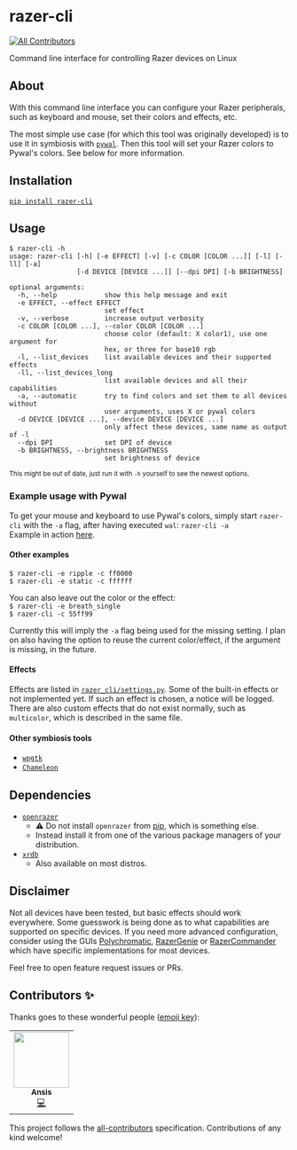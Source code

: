 # razer-cli
<!-- ALL-CONTRIBUTORS-BADGE:START - Do not remove or modify this section -->
[![All Contributors](https://img.shields.io/badge/all_contributors-1-orange.svg?style=flat-square)](#contributors-)
<!-- ALL-CONTRIBUTORS-BADGE:END -->
Command line interface for controlling Razer devices on Linux

## About
With this command line interface you can configure your Razer peripherals, such
as keyboard and mouse, set their colors and effects, etc.

The most simple use case (for which this tool was originally developed) is to
use it in symbiosis with [`pywal`](https://github.com/dylanaraps/pywal). Then
this tool will set your Razer colors to Pywal's colors. See below for more
information.

## Installation
[`pip install razer-cli`](https://pypi.org/project/razer-cli/)

## Usage
```
$ razer-cli -h
usage: razer-cli [-h] [-e EFFECT] [-v] [-c COLOR [COLOR ...]] [-l] [-ll] [-a]
                 [-d DEVICE [DEVICE ...]] [--dpi DPI] [-b BRIGHTNESS]

optional arguments:
  -h, --help            show this help message and exit
  -e EFFECT, --effect EFFECT
                        set effect
  -v, --verbose         increase output verbosity
  -c COLOR [COLOR ...], --color COLOR [COLOR ...]
                        choose color (default: X color1), use one argument for
                        hex, or three for base10 rgb
  -l, --list_devices    list available devices and their supported effects
  -ll, --list_devices_long
                        list available devices and all their capabilities
  -a, --automatic       try to find colors and set them to all devices without
                        user arguments, uses X or pywal colors
  -d DEVICE [DEVICE ...], --device DEVICE [DEVICE ...]
                        only affect these devices, same name as output of -l
  --dpi DPI             set DPI of device
  -b BRIGHTNESS, --brightness BRIGHTNESS
                        set brightness of device
```
<sup>This might be out of date, just run it with `-h` yourself to see the newest
options.</sup>  

### Example usage with Pywal
To get your mouse and keyboard to use Pywal's colors, simply start `razer-cli`
with the `-a` flag, after having executed `wal`: `razer-cli -a`  
Example in action 
[here](https://github.com/LoLei/dotfiles/blob/master/exec-wal.sh).

#### Other examples
`$ razer-cli -e ripple -c ff0000`  
`$ razer-cli -e static -c ffffff`  

You can also leave out the color or the effect:  
`$ razer-cli -e breath_single`  
`$ razer-cli -c 55ff99`

Currently this will imply the `-a` flag being used for the missing setting. I
plan on also having the option to reuse the current color/effect, if the
argument is missing, in the future.

#### Effects
Effects are listed in
[`razer_cli/settings.py`](https://github.com/LoLei/razer-cli/blob/master/razer_cli/settings.py).
Some of the built-in effects or not implemented yet. If such an effect is
chosen, a notice will be logged. There are also custom effects that do not exist
normally, such as `multicolor`, which is described in the same file.

#### Other symbiosis tools
* [`wpgtk`](https://github.com/deviantfero/wpgtk)
* [`Chameleon`](https://github.com/GideonWolfe/Chameleon)

## Dependencies
* [`openrazer`](https://github.com/openrazer/openrazer)
  * :warning: Do not install `openrazer` from [pip](https://pypi.org/project/openrazer/), which is something else.
  * Instead install it from one of the various package managers of your distribution.
* [`xrdb`](https://www.archlinux.org/packages/extra/x86_64/xorg-xrdb/)
  * Also available on most distros.

## Disclaimer
Not all devices have been tested, but basic effects should work everywhere. Some guesswork is being done as to what capabilities are supported on specific devices. If you need more advanced configuration, consider using the GUIs [Polychromatic](https://github.com/polychromatic/polychromatic/), [RazerGenie](https://github.com/z3ntu/RazerGenie) or [RazerCommander](https://gitlab.com/gabmus/razerCommander) which have specific implementations for most devices.
  
Feel free to open feature request issues or PRs.

## Contributors ✨

Thanks goes to these wonderful people ([emoji key](https://allcontributors.org/docs/en/emoji-key)):

<!-- ALL-CONTRIBUTORS-LIST:START - Do not remove or modify this section -->
<!-- prettier-ignore-start -->
<!-- markdownlint-disable -->
<table>
  <tr>
    <td align="center"><a href="https://github.com/Ansis100"><img src="https://avatars2.githubusercontent.com/u/35926716?v=4" width="100px;" alt=""/><br /><sub><b>Ansis</b></sub></a><br /><a href="https://github.com/LoLei/razer-cli/commits?author=Ansis100" title="Code">💻</a></td>
  </tr>
</table>

<!-- markdownlint-enable -->
<!-- prettier-ignore-end -->
<!-- ALL-CONTRIBUTORS-LIST:END -->

This project follows the [all-contributors](https://github.com/all-contributors/all-contributors) specification. Contributions of any kind welcome!
